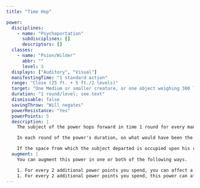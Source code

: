 ```yaml
---
title: "Time Hop"

power:
  disciplines:
    - name: "Psychoportation"
      subdisciplines: []
      descriptors: []
  classes:
    - name: "Psion/Wilder"
      abbr: ""
      level: 3
  displays: ["Auditory", "Visual"]
  manifestingTime: "1 standard action"
  range: "Close (25 ft. + 5 ft./2 levels)"
  target: "One Medium or smaller creature, or one object weighing 300 lb. or less"
  duration: "1 round/level; see text"
  dismissable: false
  savingThrow: "Will negates"
  powerResistance: "Yes"
  powerPoints: 5
  description: |
    The subject of the power hops forward in time 1 round for every manifester level you have. In effect, the subject seems to disappear in a shimmer of silver energy, then reappear after the duration of this power expires. The subject reappears in exactly the same orientation and condition as before. From the subject's point of view, no time has passed at all.

    In each round of the power's duration, on what would have been the subject's turn, it can attempt a DC 15 Wisdom check. Success allows the subject to return. The subject can act normally on its next turn after this power ends.

    If the space from which the subject departed is occupied upon his return to the time stream, he appears in the closest unoccupied space, still in his original orientation. Determine the closest space randomly if necessary.
  augment: |
    You can augment this power in one or both of the following ways.

    1. For every 2 additional power points you spend, you can affect a creature of one size category larger, or double the weight of an object to be affected.
    1. For every 2 additional power points you spend, this power can affect an additional target. Any additional target cannot be more than 15 feet from another target of the power.
---
```

